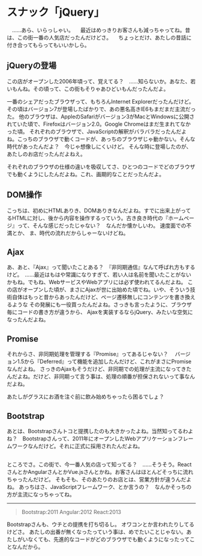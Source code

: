 # スナック「jQuery」

　……あら、いらっしゃい。
　最近はめっきりお客さんも減っちゃってね。昔は、この街一番の人気店だったんだけどさ。
　ちょっとだけ、あたしの昔話に付き合ってもらってもいいかしら。

## jQueryの登場

この店がオープンした2006年頃って、覚えてる？　……知らないか。あなた、若いもんね。その頃って、この街もそりゃあひどいもんだったんだよ。

一番のシェアだったブラウザって、もちろんInternet Explorerだったんだけど。その頃はバージョン7が登場したばかりで、あの悪名高きIE6もまだまだ主流だった。
他のブラウザは、AppleのSafariがバージョン3がMacとWindowsに公開されていた頃で、Firefoxはバージョン2.0。Google Chromeはまだ生まれてなかった頃。
それぞれのブラウザで、JavaScriptの解釈がバラバラだったんだよね。こっちのブラウザで動くコードが、あっちのブラウザじゃ動かない。そんな時代があったんだよ？　今じゃ想像しにくいけど。
そんな時に登場したのが、あたしのお店だったんだよねえ。

それぞれのブラウザの仕様の違いを吸収してさ、ひとつのコードでどのブラウザでも動くようにしたんだよね。これ、画期的なことだったんだよ。

## DOM操作

こっちは、初めにHTMLありき、DOMありきなんだよね。すでに出来上がってるHTMLに対し、後から内容を操作するっていう。古き良き時代の『ホームページ』って、そんな感じだったじゃない？　なんだか懐かしいわ。
速度面での不満とか、
ま、時代の流れだからしゃーないけどね。

## Ajax

あ、あと、『Ajax』って聞いたことある？　『非同期通信』なんて呼ばれ方もするけど。　……最近はもはや常識になりすぎて、若い人は名前を聞いたことがないかもね。でもね、WebサービスやWebアプリには必ず使われてるんだよね。
この店がオープンした頃が、まさにAjaxが世に出始めた頃でね。いや、そういう技術自体はもっと昔からあったんだけど、ページ遷移無しにコンテンツを書き換えるような
その発展にも一役買ったんだよね。さっきも言ったように、ブラウザ毎にコードの書き方が違うから、
Ajaxを実装するならjQuery、みたいな空気になったんだよね。

## Promise

それからさ、非同期処理を管理する『Promise』ってあるじゃない？　
バージョン1.5から『Deferred』って機能を追加したんだけど、これがまさにPromiseなんだよね。
さっきのAjaxもそうだけど、非同期での処理が主流になってきたんだよね。だけど、非同期って言う事は、処理の順番が担保されないって事なんだよね。

あたしがグラスにお酒を注ぐ前に飲み始めちゃったら困るでしょ？

## Bootstrap

あとは、Bootstrapさんトコと提携したのも大きかったよね。当然知ってるわよね？　Bootstrapさんって、2011年にオープンしたWebアプリケーションフレームワークなんだけど。それに正式に採用されたんだよね。

## 

ところでさ。この街で、今一番人気の店って知ってる？　……そうそう。ReactさんとかAngularさんとかVue.jsさんとかね。お客さんはほとんどそっちに流れちゃったんだけど。
そもそも、そのあたりのお店とは、営業方針が違うんだよね。
あっちはさ、JavaScriptフレームワーク、とか言うの？　なんかそっちの方が主流になっちゃってね。

----

> Bootstrap:2011 Angular:2012 React:2013

Bootstrapさんも、ウチとの提携を打ち切るし。
オワコンとか言われたりしてるけどさ。
あたしの出番が無くなったっていう事は、めでたいことじゃない。あたしがいなくても、先進的なコードがどのブラウザでも動くようになったってことなんだから。
<!--stackedit_data:
eyJoaXN0b3J5IjpbLTI5MzQ4Mzk1OCw4Njk4MTMzOSwtMTc5MD
M5MjA4MywxOTI0OTI0NDQwLDYxNzExMzIwOSwxMzE3ODMxODM3
LC04NDI3OTk4MDksMTEwMzIzNjQ3Miw0OTU2NzAzNTUsLTEwND
A1NjY1NzddfQ==
-->